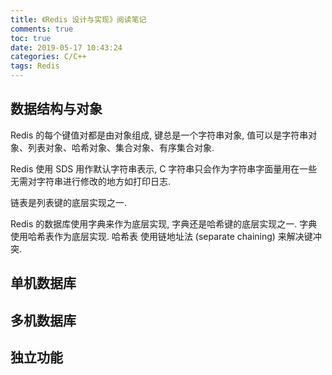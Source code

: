 ```yaml
---
title: 《Redis 设计与实现》阅读笔记
comments: true
toc: true
date: 2019-05-17 10:43:24
categories: C/C++
tags: Redis
---
```


## 数据结构与对象

Redis 的每个键值对都是由对象组成, 键总是一个字符串对象, 值可以是字符串对象、列表对象、哈希对象、集合对象、有序集合对象.

Redis 使用 SDS 用作默认字符串表示, C 字符串只会作为字符串字面量用在一些无需对字符串进行修改的地方如打印日志.

链表是列表键的底层实现之一.

Redis 的数据库使用字典来作为底层实现, 字典还是哈希键的底层实现之一.
字典 使用哈希表作为底层实现.
哈希表 使用链地址法 (separate chaining) 来解决键冲突.

## 单机数据库

## 多机数据库

## 独立功能
